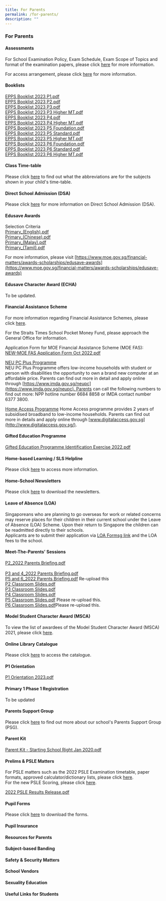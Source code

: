 ```yaml
---
title: For Parents
permalink: /for-parents/
description: ""
---
```

### For Parents

#### Assessments

For School Examination Policy, Exam Schedule, Exam Scope of Topics and format of the examination papers, please click [here](https://staging.d3975mj8dcgb9n.amplifyapp.com/for-parents/assessments/) for more information.  
  
For access arrangement, please click [here](https://staging.d3975mj8dcgb9n.amplifyapp.com/for-parents/access-arrangement/) for more information.

#### Booklists

[EPPS Booklist 2023 P1.pdf](/files/bl1.pdf) <br>
[EPPS Booklist 2023 P2.pdf](/files/bl2.pdf)<br>
[EPPS Booklist 2023 P3.pdf](/files/bl3.pdf)<br>
[EPPS Booklist 2023 P3 Higher MT.pdf](/files/bl4.pdf) <br>
[EPPS Booklist 2023 P4.pdf](/files/bl5.pdf)<br>
[EPPS Booklist 2023 P4 Higher MT.pdf](/files/bl6.pdf)<br>
[EPPS Booklist 2023 P5 Foundation.pdf](/files/bl7.pdf) <br>
[EPPS Booklist 2023 P5 Standard.pdf](/files/bl8.pdf)<br>
[EPPS Booklist 2023 P5 Higher MT.pdf](/files/bl9.pdf)<br>
[EPPS Booklist 2023 P6 Foundation.pdf](/files/bl10.pdf)<br>
[EPPS Booklist 2023 P6 Standard.pdf](/files/bl11.pdf)<br>
[EPPS Booklist 2023 P6 Higher MT.pdf](/files/bl12.pdf)


#### Class Time-table

Please click [here](https://staging.d3975mj8dcgb9n.amplifyapp.com/for-parents/class-timetable/) to find out what the abbreviations are for the subjects shown in your child's time-table.

#### Direct School Admission (DSA)

Please click [here](https://www.moe.gov.sg/secondary/dsa) for more information on Direct School Admission (DSA).

#### Edusave Awards

Selection Criteria   
[Primary\_(English).pdf](/files/ea1.pdf)<br>
[Primary\_(Chinese).pdf](/files/ea2.pdf) <br>
[Primary\_(Malay).pdf](/files/ea3.pdf)   <br>
[Primary\_(Tamil).pdf](/files/ea4.pdf)     
  
For more information, please visit [https://www.moe.gov.sg/financial-matters/awards-scholarships/edusave-awards](https://www.moe.gov.sg/financial-matters/awards-scholarships/edusave-awards)

#### Edusave Character Award (ECHA)

To be updated.

#### Financial Assistance Scheme

For more information regarding Financial Assistance Schemes, please click [here](https://www.moe.gov.sg/financial-matters/financial-assistance).   
  
For the Straits Times School Pocket Money Fund, please approach the General Office for information.   
  
Application Form for MOE Financial Assistance Scheme (MOE FAS):  
[NEW-MOE FAS Application Form Oct 2022.pdf](/files/fas.pdf)

<u>NEU PC Plus Programme</u>  
NEU PC Plus Programme offers low-income households with student or person with disabilities the opportunity to own a brand new computer at an affordable price. Parents can find out more in detail and apply online through [https://www.imda.gov.sg/neupc](https://www.imda.gov.sg/neupc). Parents can call the following numbers to find out more: NPP hotline number 6684 8858 or IMDA contact number 6377 3800.

<u>Home Access Programme</u>
Home Access programme provides 2 years of subsidised broadband to low-income households. Parents can find out more in details and apply online through [www.digitalaccess.gov.sg](http://www.digitalaccess.gov.sg/).

#### Gifted Education Programme

[Gifted Education Programme Identification Exercise 2022.pdf](/files/gep.pdf)

#### Home-based Learning / SLS Helpline

Please click [here](https://staging.d3975mj8dcgb9n.amplifyapp.com/for-parents/hbl/) to access more information.

#### Home-School Newsletters

Please click [here](https://staging.d3975mj8dcgb9n.amplifyapp.com/for-parents/newsletter/) to download the newsletters.

#### Leave of Absence (LOA)

Singaporeans who are planning to go overseas for work or related concerns may reserve places for their children in their current school under the Leave of Absence (LOA) Scheme. Upon their return to Singapore the children can be readmitted directly to their schools.  
Applicants are to submit their application via [LOA Formsg link](https://form.gov.sg/#!/60bd8dad79dded0011f07645) and the LOA fees to the school.

#### Meet-The-Parents' Sessions

[P2\_2022 Parents Briefing.pdf](/files/mtp1.pdf)  <br>   
[P3 and 4\_2022 Parents Briefing.pdf](/files/mtp2.pdf)   <br>
[P5 and 6\_2022 Parents Briefing.pdf](https://eliasparkpri-moe-edu-sg-admin.cwp.sg/qql/slot/u504/For%20Parents/MTP%20Sessions/2022/P5%20and%206_2022%20Parents%20Briefing.pdf)  Re-upload this <br>
[P2 Classroom Slides.pdf](/files/mtp3.pdf)   <br>
[P3 Classroom Slides.pdf](/files/mtp4.pdf)  <br>
[P4 Classroom Slides.pdf](/files/mtp5.pdf)  <br>
[P5 Classroom Slides.pdf](https://eliasparkpri-moe-edu-sg-admin.cwp.sg/qql/slot/u504/For%20Parents/MTP%20Sessions/2022/P5%20Classroom%20Slides.pdf)   Please re-upload this.<br>
[P6 Classroom Slides.pdf](https://eliasparkpri-moe-edu-sg-admin.cwp.sg/qql/slot/u504/For%20Parents/MTP%20Sessions/2022/P6%20Classroom%20Slides.pdf)Please re-upload this.

#### Model Student Character Award (MSCA)

To view the list of awardees of the Model Student Character Award (MSCA) 2021, please click [here](https://eliasparkpri-moe-edu-sg-admin.cwp.sg/departments/character-n-citizenship-education/character-development/model-student-character-award-2021).

#### Online Library Catalogue

Please click [here](https://schoolibrary.moe.edu.sg/eliasparkpri) to access the catalogue.

#### P1 Orientation

[P1 Orientation 2023.pdf](/files/P1%20Orientation%202023.pdf)

#### Primary 1 Phase 1 Registration

To be updated

#### Parents Support Group

Please click [here](https://sites.google.com/moe.edu.sg/eppspsg/home) to find out more about our school's Parents Support Group (PSG).

#### Parent Kit

[Parent Kit - Starting School Right Jan 2020.pdf](/files/Parent%20Kit%20-%20Starting%20School%20Right%20Jan%202020.pdf)

#### Prelims & PSLE Matters

For PSLE matters such as the 2022 PSLE Examination timetable, paper formats, approved calculator/dictionary lists, please click [here](https://www.seab.gov.sg/home/examinations/psle).  
For the new PSLE Scoring, please click [here](https://www.moe.gov.sg/microsites/psle-fsbb/psle/main.html).

[2022 PSLE Results Release.pdf](/files/2022%20PSLE%20Results%20Release.pdf)

#### Pupil Forms 

Please click [here](https://eliasparkpri-moe-edu-sg-admin.cwp.sg/for-parents/forms) to download the forms.

#### Pupil Insurance



#### Resources for Parents



#### Subject-based Banding



#### Safety & Security Matters



#### School Vendors



#### Sexuality Education



#### Useful Links for Students